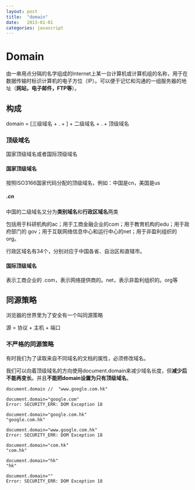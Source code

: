 ```yaml
---
layout: post
title:  "domain"
date:   2013-01-01
categories: javascript
---
```

# Domain

由一串用点分隔的名字组成的Internet上某一台计算机或计算机组的名称，用于在数据传输时标识计算机的电子方位（IP）。可以便于记忆和沟通的一组服务器的地址（**网站，电子邮件，FTP等**）。

## 构成

domain = [三级域名 + . + ] + 二级域名 + . + 顶级域名

### 顶级域名

国家顶级域名或者国际顶级域名

#### 国家顶级域名

按照ISO3166国家代码分配的顶级域名，例如：中国是cn，美国是us

##### .cn

中国的二级域名又分为**类别域名**和**行政区域名**两类

包括用于科研机构的ac；用于工商金融企业的com；用于教育机构的edu；用于政府部门的 gov；用于互联网络信息中心和运行中心的net；用于非盈利组织的org。

行政区域名有34个，分别对应于中国各省、自治区和直辖市。

#### 国际顶级域名

表示工商企业的 .com，表示网络提供商的。net，表示非盈利组织的。org等

## 同源策略

浏览器的世界里为了安全有一个叫同源策略

源 = 协议 + 主机 + 端口

### 不严格的同源策略

有时我们为了读取来自不同域名的文档的属性，必须修改域名。

我们可以向着顶级域名的方向使用document.domain来减少域名长度，但**减少后不能再变长**。并且**不能把domain设置为只有顶级域名**。

	document.domain //	"www.google.com.hk"

	document.domain="google.com"
	Error: SECURITY_ERR: DOM Exception 18

	document.domain="google.com.hk"
	"google.com.hk"
	
	document.domain="www.google.com.hk"
	Error: SECURITY_ERR: DOM Exception 18

	document.domain="com.hk"
	"com.hk"

	document.domain="hk"
	"hk"

	document.domain=""
	Error: SECURITY_ERR: DOM Exception 18	
	